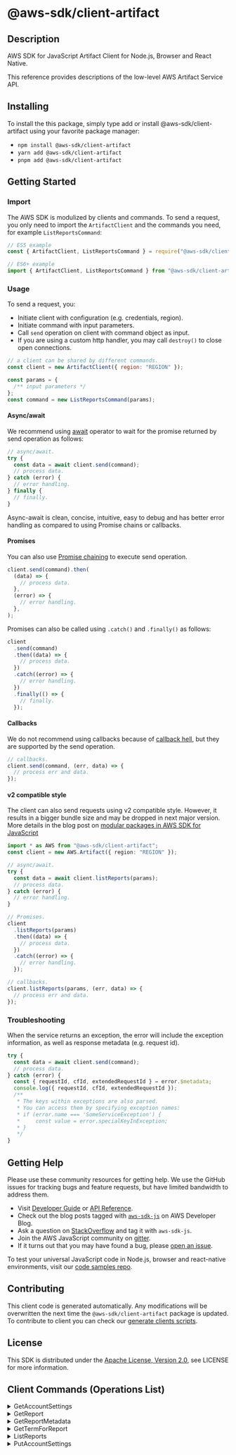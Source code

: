 <!-- generated file, do not edit directly -->

# @aws-sdk/client-artifact

## Description

AWS SDK for JavaScript Artifact Client for Node.js, Browser and React Native.

<p>This reference provides descriptions of the low-level AWS Artifact Service API.</p>

## Installing

To install the this package, simply type add or install @aws-sdk/client-artifact
using your favorite package manager:

- `npm install @aws-sdk/client-artifact`
- `yarn add @aws-sdk/client-artifact`
- `pnpm add @aws-sdk/client-artifact`

## Getting Started

### Import

The AWS SDK is modulized by clients and commands.
To send a request, you only need to import the `ArtifactClient` and
the commands you need, for example `ListReportsCommand`:

```js
// ES5 example
const { ArtifactClient, ListReportsCommand } = require("@aws-sdk/client-artifact");
```

```ts
// ES6+ example
import { ArtifactClient, ListReportsCommand } from "@aws-sdk/client-artifact";
```

### Usage

To send a request, you:

- Initiate client with configuration (e.g. credentials, region).
- Initiate command with input parameters.
- Call `send` operation on client with command object as input.
- If you are using a custom http handler, you may call `destroy()` to close open connections.

```js
// a client can be shared by different commands.
const client = new ArtifactClient({ region: "REGION" });

const params = {
  /** input parameters */
};
const command = new ListReportsCommand(params);
```

#### Async/await

We recommend using [await](https://developer.mozilla.org/en-US/docs/Web/JavaScript/Reference/Operators/await)
operator to wait for the promise returned by send operation as follows:

```js
// async/await.
try {
  const data = await client.send(command);
  // process data.
} catch (error) {
  // error handling.
} finally {
  // finally.
}
```

Async-await is clean, concise, intuitive, easy to debug and has better error handling
as compared to using Promise chains or callbacks.

#### Promises

You can also use [Promise chaining](https://developer.mozilla.org/en-US/docs/Web/JavaScript/Guide/Using_promises#chaining)
to execute send operation.

```js
client.send(command).then(
  (data) => {
    // process data.
  },
  (error) => {
    // error handling.
  },
);
```

Promises can also be called using `.catch()` and `.finally()` as follows:

```js
client
  .send(command)
  .then((data) => {
    // process data.
  })
  .catch((error) => {
    // error handling.
  })
  .finally(() => {
    // finally.
  });
```

#### Callbacks

We do not recommend using callbacks because of [callback hell](http://callbackhell.com/),
but they are supported by the send operation.

```js
// callbacks.
client.send(command, (err, data) => {
  // process err and data.
});
```

#### v2 compatible style

The client can also send requests using v2 compatible style.
However, it results in a bigger bundle size and may be dropped in next major version. More details in the blog post
on [modular packages in AWS SDK for JavaScript](https://aws.amazon.com/blogs/developer/modular-packages-in-aws-sdk-for-javascript/)

```ts
import * as AWS from "@aws-sdk/client-artifact";
const client = new AWS.Artifact({ region: "REGION" });

// async/await.
try {
  const data = await client.listReports(params);
  // process data.
} catch (error) {
  // error handling.
}

// Promises.
client
  .listReports(params)
  .then((data) => {
    // process data.
  })
  .catch((error) => {
    // error handling.
  });

// callbacks.
client.listReports(params, (err, data) => {
  // process err and data.
});
```

### Troubleshooting

When the service returns an exception, the error will include the exception information,
as well as response metadata (e.g. request id).

```js
try {
  const data = await client.send(command);
  // process data.
} catch (error) {
  const { requestId, cfId, extendedRequestId } = error.$metadata;
  console.log({ requestId, cfId, extendedRequestId });
  /**
   * The keys within exceptions are also parsed.
   * You can access them by specifying exception names:
   * if (error.name === 'SomeServiceException') {
   *     const value = error.specialKeyInException;
   * }
   */
}
```

## Getting Help

Please use these community resources for getting help.
We use the GitHub issues for tracking bugs and feature requests, but have limited bandwidth to address them.

- Visit [Developer Guide](https://docs.aws.amazon.com/sdk-for-javascript/v3/developer-guide/welcome.html)
  or [API Reference](https://docs.aws.amazon.com/AWSJavaScriptSDK/v3/latest/index.html).
- Check out the blog posts tagged with [`aws-sdk-js`](https://aws.amazon.com/blogs/developer/tag/aws-sdk-js/)
  on AWS Developer Blog.
- Ask a question on [StackOverflow](https://stackoverflow.com/questions/tagged/aws-sdk-js) and tag it with `aws-sdk-js`.
- Join the AWS JavaScript community on [gitter](https://gitter.im/aws/aws-sdk-js-v3).
- If it turns out that you may have found a bug, please [open an issue](https://github.com/aws/aws-sdk-js-v3/issues/new/choose).

To test your universal JavaScript code in Node.js, browser and react-native environments,
visit our [code samples repo](https://github.com/aws-samples/aws-sdk-js-tests).

## Contributing

This client code is generated automatically. Any modifications will be overwritten the next time the `@aws-sdk/client-artifact` package is updated.
To contribute to client you can check our [generate clients scripts](https://github.com/aws/aws-sdk-js-v3/tree/main/scripts/generate-clients).

## License

This SDK is distributed under the
[Apache License, Version 2.0](http://www.apache.org/licenses/LICENSE-2.0),
see LICENSE for more information.

## Client Commands (Operations List)

<details>
<summary>
GetAccountSettings
</summary>

[Command API Reference](https://docs.aws.amazon.com/AWSJavaScriptSDK/v3/latest/client/artifact/command/GetAccountSettingsCommand/) / [Input](https://docs.aws.amazon.com/AWSJavaScriptSDK/v3/latest/Package/-aws-sdk-client-artifact/Interface/GetAccountSettingsCommandInput/) / [Output](https://docs.aws.amazon.com/AWSJavaScriptSDK/v3/latest/Package/-aws-sdk-client-artifact/Interface/GetAccountSettingsCommandOutput/)

</details>
<details>
<summary>
GetReport
</summary>

[Command API Reference](https://docs.aws.amazon.com/AWSJavaScriptSDK/v3/latest/client/artifact/command/GetReportCommand/) / [Input](https://docs.aws.amazon.com/AWSJavaScriptSDK/v3/latest/Package/-aws-sdk-client-artifact/Interface/GetReportCommandInput/) / [Output](https://docs.aws.amazon.com/AWSJavaScriptSDK/v3/latest/Package/-aws-sdk-client-artifact/Interface/GetReportCommandOutput/)

</details>
<details>
<summary>
GetReportMetadata
</summary>

[Command API Reference](https://docs.aws.amazon.com/AWSJavaScriptSDK/v3/latest/client/artifact/command/GetReportMetadataCommand/) / [Input](https://docs.aws.amazon.com/AWSJavaScriptSDK/v3/latest/Package/-aws-sdk-client-artifact/Interface/GetReportMetadataCommandInput/) / [Output](https://docs.aws.amazon.com/AWSJavaScriptSDK/v3/latest/Package/-aws-sdk-client-artifact/Interface/GetReportMetadataCommandOutput/)

</details>
<details>
<summary>
GetTermForReport
</summary>

[Command API Reference](https://docs.aws.amazon.com/AWSJavaScriptSDK/v3/latest/client/artifact/command/GetTermForReportCommand/) / [Input](https://docs.aws.amazon.com/AWSJavaScriptSDK/v3/latest/Package/-aws-sdk-client-artifact/Interface/GetTermForReportCommandInput/) / [Output](https://docs.aws.amazon.com/AWSJavaScriptSDK/v3/latest/Package/-aws-sdk-client-artifact/Interface/GetTermForReportCommandOutput/)

</details>
<details>
<summary>
ListReports
</summary>

[Command API Reference](https://docs.aws.amazon.com/AWSJavaScriptSDK/v3/latest/client/artifact/command/ListReportsCommand/) / [Input](https://docs.aws.amazon.com/AWSJavaScriptSDK/v3/latest/Package/-aws-sdk-client-artifact/Interface/ListReportsCommandInput/) / [Output](https://docs.aws.amazon.com/AWSJavaScriptSDK/v3/latest/Package/-aws-sdk-client-artifact/Interface/ListReportsCommandOutput/)

</details>
<details>
<summary>
PutAccountSettings
</summary>

[Command API Reference](https://docs.aws.amazon.com/AWSJavaScriptSDK/v3/latest/client/artifact/command/PutAccountSettingsCommand/) / [Input](https://docs.aws.amazon.com/AWSJavaScriptSDK/v3/latest/Package/-aws-sdk-client-artifact/Interface/PutAccountSettingsCommandInput/) / [Output](https://docs.aws.amazon.com/AWSJavaScriptSDK/v3/latest/Package/-aws-sdk-client-artifact/Interface/PutAccountSettingsCommandOutput/)

</details>
